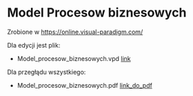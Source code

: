 # Model Procesow biznesowych

Zrobione w https://online.visual-paradigm.com/

Dla edycji jest plik:  
* Model_procesow_biznesowych.vpd [link](./Model_Procesow_biznesowych/Model_procesow_biznesowych.vpd)

Dla przegłądu wszystkiego:  
* Model_procesow_biznesowych.pdf [link_do_pdf](./Model_Procesow_biznesowych/Model_procesow_biznesowych.pdf)
